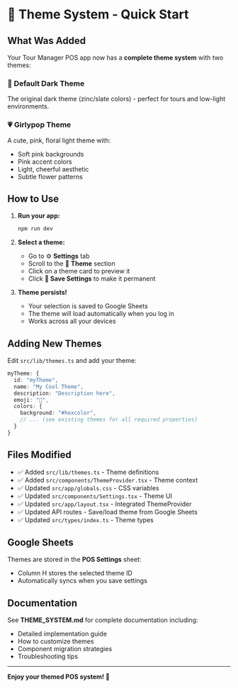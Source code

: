 # 🎨 Theme System - Quick Start

## What Was Added

Your Tour Manager POS app now has a **complete theme system** with two themes:

### 🌙 Default Dark Theme

The original dark theme (zinc/slate colors) - perfect for tours and low-light environments.

### 💗 Girlypop Theme

A cute, pink, floral light theme with:

- Soft pink backgrounds
- Pink accent colors
- Light, cheerful aesthetic
- Subtle flower patterns

## How to Use

1. **Run your app:**

   ```bash
   npm run dev
   ```

2. **Select a theme:**

   - Go to ⚙️ **Settings** tab
   - Scroll to the 🎨 **Theme** section
   - Click on a theme card to preview it
   - Click **💾 Save Settings** to make it permanent

3. **Theme persists!**
   - Your selection is saved to Google Sheets
   - The theme will load automatically when you log in
   - Works across all your devices

## Adding New Themes

Edit `src/lib/themes.ts` and add your theme:

```typescript
myTheme: {
  id: "myTheme",
  name: "My Cool Theme",
  description: "Description here",
  emoji: "🌟",
  colors: {
    background: "#hexcolor",
    // ... (see existing themes for all required properties)
  }
}
```

## Files Modified

- ✅ Added `src/lib/themes.ts` - Theme definitions
- ✅ Added `src/components/ThemeProvider.tsx` - Theme context
- ✅ Updated `src/app/globals.css` - CSS variables
- ✅ Updated `src/components/Settings.tsx` - Theme UI
- ✅ Updated `src/app/layout.tsx` - Integrated ThemeProvider
- ✅ Updated API routes - Save/load theme from Google Sheets
- ✅ Updated `src/types/index.ts` - Theme types

## Google Sheets

Themes are stored in the **POS Settings** sheet:

- Column H stores the selected theme ID
- Automatically syncs when you save settings

## Documentation

See **THEME_SYSTEM.md** for complete documentation including:

- Detailed implementation guide
- How to customize themes
- Component migration strategies
- Troubleshooting tips

---

**Enjoy your themed POS system! 🎉**
